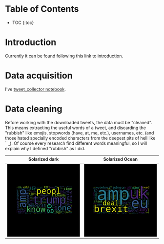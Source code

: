 # Table of Contents

* TOC
{:toc}

# Introduction

Currently it can be found following this link to [introduction](./notebooks/introduction.html).

# Data acquisition

I've [tweet_collector notebook](./notebooks/tweet_collector.html).

# Data cleaning

Before working with the downloaded tweets, the data must be "cleaned". This means extracting the useful words of a tweet, and discarding the "rubbish" like emojis, stopwords (have, at, me, etc.), usernames, etc. (and those hated specially encoded characters from the deepest pits of hell like `˙¸˛). Of course every research find different words meaningful, so I will explain why I defined "rubbish" as I did.

Solarized dark             |  Solarized Ocean
:-------------------------:|:-------------------------:
![](./img/maga_cloud.png)  |  ![](./img/brexit_cloud.png)

